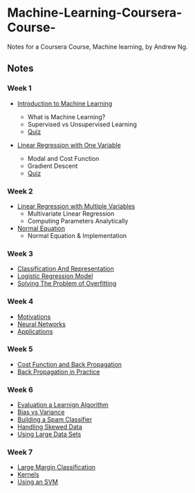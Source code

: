 # Machine-Learning-Coursera-Course-
Notes for a Coursera Course, Machine learning, by Andrew Ng.


## Notes

### Week 1
 - [Introduction to Machine Learning](./Week1/IntroToML.md)
   - What is Machine Learning?
   - Supervised vs Unsupervised Learning
   - [Quiz](./Week1/IntroToML_quiz.md)

 - [Linear Regression with One Variable](./Week1/LinearRegressionWithOneVariable.md)
   - Modal and Cost Function
   - Gradient Descent
   - [Quiz](./Week1/LinearRegressionWithOneVariable_quiz.md)

### Week 2
 - [Linear Regression with Multiple Variables](./Week2/LinearRegressionWithMultipleVariables.md)
   - Multivariate Linear Regression
   - Computing Parameters Analytically
 - [Normal Equation](./Week2/NormalEquation.md)
   - Normal Equation & Implementation

### Week 3
 - [Classification And Representation](./Week3/ClassificationAndRepresentation.md)
 - [Logistic Regression Model](./Week3/LogisticRegressionModel.md)
 - [Solving The Problem of Overfitting](./Week3/SolvingTheProblemOfOverfitting.md)

### Week 4
 - [Motivations](./Week4/Motivations.md)
 - [Neural Networks](./Week4/NeuralNetworks.md)
 - [Applications](./Week4/Applications.md)

### Week 5
 - [Cost Function and Back Propagation](./Week5/CostFunctionAndBackPropagation.md)
  - [Back Propagation in Practice](./Week5/BackPropagationInPractice.md)

### Week 6
 - [Evaluation a Learnign Algorithm](./Week6/1-EvaluatingALearningAlgorithm.md)
  - [Bias vs Variance](./Week6/2-BiasVsVariance.md)
  - [Building a Spam Classifier](./Week6/3-BuildingASpamClassifier.md)
  - [Handling Skewed Data](./Week6/4-HandlingSkewedData.md)
  - [Using Large Data Sets](./Week6/5-UsingLargeDataSets.md)
  
### Week 7
- [Large Margin Classification](./Week7/1-LargeMarginClassification.md)
- [Kernels](./Week7/2-Kernels.md)
- [Using an SVM](./Week7/3-UsingAnSVM.md)